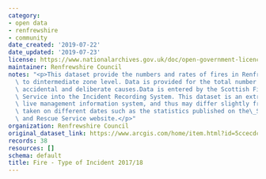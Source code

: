 ```yaml
---
category:
- open data
- renfrewshire
- community
date_created: '2019-07-22'
date_updated: '2019-07-23'
license: https://www.nationalarchives.gov.uk/doc/open-government-licence/version/3/
maintainer: Renfrewshire Council
notes: "<p>This dataset provide the numbers and rates of fires in Renfrewshire down\
  \ to dintermediate zone level. Data is provided for the total number of fires, including\
  \ accidental and deliberate causes.Data is entered by the Scottish Fire and Rescue\
  \ Service into the Incident Recording System. This dataset is an extract from this\
  \ live management information system, and thus may differ slightly from other extracts\
  \ taken on different dates such as the statistics published on the\_Scottish Fire\
  \ and Rescue Service website.</p>"
organization: Renfrewshire Council
original_dataset_link: https://www.arcgis.com/home/item.html?id=5ccecdc001ad421ebac54c69b23bf914
records: 38
resources: []
schema: default
title: Fire - Type of Incident 2017/18
---
```

